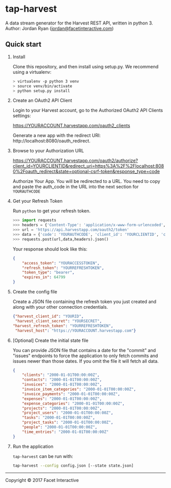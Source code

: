 # tap-harvest

A data stream generator for the Harvest REST API, written in python 3.
Author: Jordan Ryan (jordan@facetinteractive.com)

## Quick start

1. Install

    Clone this repository, and then install using setup.py. We recommend using a virtualenv:

    ```bash
    > virtualenv -p python 3 venv
    > source venv/bin/activate
    > python setup.py install
    ```

2. Create an OAuth2 API Client

    Login to your Harvest account, go to the Authorized OAuth2 API Clients settings:

    https://YOURACCOUNT.harvestapp.com/oauth2_clients

    Generate a new app with the redirect URI: http://localhost:8080/oauth_redirect.

3. Browse to your Authorization URL

    https://YOURACCOUNT.harvestapp.com/oauth2/authorize?client_id=YOURCLIENTID&redirect_uri=https%3A%2F%2Flocalhost:8080%2Foauth_redirect&state=optional-csrf-token&response_type=code

    Authorize Your App. You will be redirected to a URL. You need to copy and paste the auth_code in the URL into the next section for `YOURAUTHCODE`

4. Get your Refresh Token

    Run `python` to get your refresh token.

    ``` python
    >>> import requests
    >>> headers = {'Content-Type': 'application/x-www-form-urlencoded', 'Accept': 'application/json'}
    >>> url = 'https://api.harvestapp.com/oauth2/token'
    >>> data = {'code': 'YOURAUTHCODE', 'client_id': 'YOURCLIENTID', 'client_secret': 'YOURCLIENTSECRET', 'redirect_uri': 'https://localhost:8080/oauth_redirect', 'grant_type': 'authorization_code'}
    >>> requests.post(url,data,headers).json()
    ```

    Your response should look like this:

    ```json
    {
        "access_token": "YOURACCESSTOKEN",
        "refresh_token": "YOURREFRESHTOKEN",
        "token_type": "bearer",
        "expires_in": 64799
    }
    ```



4. Create the config file

    Create a JSON file containing the refresh token you just created and
    along with your other connection credentials.

    ```json
    {"harvest_client_id": "YOURID",
     "harvest_client_secret": "YOURSECRET",
    "harvest_refresh_token": "YOURREFRESHTOKEN",
     "harvest_host": "https://YOURACCOUNT.harvestapp.com"}
    ```

5. [Optional] Create the initial state file

    You can provide JSON file that contains a date for the "commit" and
    "issues" endpoints to force the application to only fetch commits and
    issues newer than those dates. If you omit the file it will fetch all
    data.

    ```json
    {
        "clients": "2000-01-01T00:00:00Z",
        "contacts": "2000-01-01T00:00:00Z",
        "invoices": "2000-01-01T00:00:00Z",
        "invoice_item_categories": "2000-01-01T00:00:00Z",
        "invoice_payments": "2000-01-01T00:00:00Z",
        "expenses": "2000-01-01T00:00:00Z",
        "expense_categories": "2000-01-01T00:00:00Z",
        "projects": "2000-01-01T00:00:00Z",
        "project_users": "2000-01-01T00:00:00Z",
        "tasks": "2000-01-01T00:00:00Z",
        "project_tasks": "2000-01-01T00:00:00Z",
        "people": "2000-01-01T00:00:00Z",
        "time_entries": "2000-01-01T00:00:00Z"
    }
    ```

6. Run the application

    `tap-harvest` can be run with:

    ```bash
    tap-harvest --config config.json [--state state.json]
    ```

---

Copyright &copy; 2017 Facet Interactive
